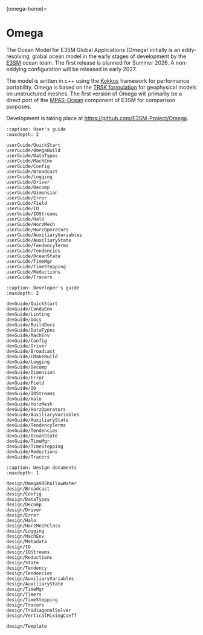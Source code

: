 (omega-home)=
# Omega

The Ocean Model for E3SM Global Applications (Omega) initially is an eddy-resolving,
global ocean model in the early stages of development by the
[E3SM](https://e3sm.org/) ocean team.  The first release is planned for
Summer 2026.  A non-eddying configuration will be released in early 2027.

The model is written in c++ using the [Kokkos](https://github.com/kokkos)
framework for performance portability.  Omega is based on the
[TRSK formulation](https://doi.org/10.1016/j.jcp.2009.08.006) for geophysical
models on unstructured meshes. The first version of Omega will primarily be a direct port
of the [MPAS-Ocean](https://e3sm.org/model/e3sm-model-description/v1-description/v1-ocean-sea-ice-land-ice/)
component of E3SM for comparison purposes.

Development is taking place at https://github.com/E3SM-Project/Omega.


```{toctree}
:caption: User's guide
:maxdepth: 2

userGuide/QuickStart
userGuide/OmegaBuild
userGuide/DataTypes
userGuide/MachEnv
userGuide/Config
userGuide/Broadcast
userGuide/Logging
userGuide/Driver
userGuide/Decomp
userGuide/Dimension
userGuide/Error
userGuide/Field
userGuide/IO
userGuide/IOStreams
userGuide/Halo
userGuide/HorzMesh
userGuide/HorzOperators
userGuide/AuxiliaryVariables
userGuide/AuxiliaryState
userGuide/TendencyTerms
userGuide/Tendencies
userGuide/OceanState
userGuide/TimeMgr
userGuide/TimeStepping
userGuide/Reductions
userGuide/Tracers
```

```{toctree}
:caption: Developer's guide
:maxdepth: 2

devGuide/QuickStart
devGuide/CondaEnv
devGuide/Linting
devGuide/Docs
devGuide/BuildDocs
devGuide/DataTypes
devGuide/MachEnv
devGuide/Config
devGuide/Driver
devGuide/Broadcast
devGuide/CMakeBuild
devGuide/Logging
devGuide/Decomp
devGuide/Dimension
devGuide/Error
devGuide/Field
devGuide/IO
devGuide/IOStreams
devGuide/Halo
devGuide/HorzMesh
devGuide/HorzOperators
devGuide/AuxiliaryVariables
devGuide/AuxiliaryState
devGuide/TendencyTerms
devGuide/Tendencies
devGuide/OceanState
devGuide/TimeMgr
devGuide/TimeStepping
devGuide/Reductions
devGuide/Tracers
```

```{toctree}
:caption: Design documents
:maxdepth: 1

design/OmegaV0ShallowWater
design/Broadcast
design/Config
design/DataTypes
design/Decomp
design/Driver
design/Error
design/Halo
design/HorzMeshClass
design/Logging
design/MachEnv
design/Metadata
design/IO
design/IOStreams
design/Reductions
design/State
design/Tendency
design/Tendencies
design/AuxiliaryVariables
design/AuxiliaryState
design/TimeMgr
design/Timers
design/TimeStepping
design/Tracers
design/TridiagonalSolver
design/VerticalMixingCoeff

design/Template
```